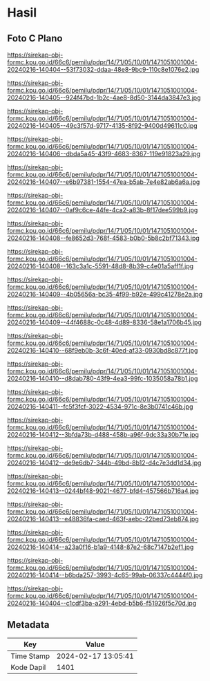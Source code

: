# Hasil

## Foto C Plano

https://sirekap-obj-formc.kpu.go.id/66c6/pemilu/pdpr/14/71/05/10/01/1471051001004-20240216-140404--53f73032-ddaa-48e8-9bc9-110c8e1076e2.jpg

https://sirekap-obj-formc.kpu.go.id/66c6/pemilu/pdpr/14/71/05/10/01/1471051001004-20240216-140405--924f47bd-1b2c-4ae8-8d50-3144da3847e3.jpg

https://sirekap-obj-formc.kpu.go.id/66c6/pemilu/pdpr/14/71/05/10/01/1471051001004-20240216-140405--49c3f57d-9717-4135-8f92-9400d49611c0.jpg

https://sirekap-obj-formc.kpu.go.id/66c6/pemilu/pdpr/14/71/05/10/01/1471051001004-20240216-140406--dbda5a45-43f9-4683-8367-119e91823a29.jpg

https://sirekap-obj-formc.kpu.go.id/66c6/pemilu/pdpr/14/71/05/10/01/1471051001004-20240216-140407--e6b97381-1554-47ea-b5ab-7e4e82ab6a6a.jpg

https://sirekap-obj-formc.kpu.go.id/66c6/pemilu/pdpr/14/71/05/10/01/1471051001004-20240216-140407--0af9c6ce-44fe-4ca2-a83b-8f17dee599b9.jpg

https://sirekap-obj-formc.kpu.go.id/66c6/pemilu/pdpr/14/71/05/10/01/1471051001004-20240216-140408--fe8652d3-768f-4583-b0b0-5b8c2bf71343.jpg

https://sirekap-obj-formc.kpu.go.id/66c6/pemilu/pdpr/14/71/05/10/01/1471051001004-20240216-140408--163c3a1c-5591-48d8-8b39-c4e01a5aff1f.jpg

https://sirekap-obj-formc.kpu.go.id/66c6/pemilu/pdpr/14/71/05/10/01/1471051001004-20240216-140409--4b05656a-bc35-4f99-b92e-499c41278e2a.jpg

https://sirekap-obj-formc.kpu.go.id/66c6/pemilu/pdpr/14/71/05/10/01/1471051001004-20240216-140409--44f4688c-0c48-4d89-8336-58e1a1706b45.jpg

https://sirekap-obj-formc.kpu.go.id/66c6/pemilu/pdpr/14/71/05/10/01/1471051001004-20240216-140410--68f9eb0b-3c6f-40ed-af33-0930bd8c877f.jpg

https://sirekap-obj-formc.kpu.go.id/66c6/pemilu/pdpr/14/71/05/10/01/1471051001004-20240216-140410--d8dab780-43f9-4ea3-99fc-1035058a78b1.jpg

https://sirekap-obj-formc.kpu.go.id/66c6/pemilu/pdpr/14/71/05/10/01/1471051001004-20240216-140411--fc5f3fcf-3022-4534-971c-8e3b0741c46b.jpg

https://sirekap-obj-formc.kpu.go.id/66c6/pemilu/pdpr/14/71/05/10/01/1471051001004-20240216-140412--3bfda73b-d488-458b-a96f-9dc33a30b71e.jpg

https://sirekap-obj-formc.kpu.go.id/66c6/pemilu/pdpr/14/71/05/10/01/1471051001004-20240216-140412--de9e6db7-344b-49bd-8b12-d4c7e3dd1d34.jpg

https://sirekap-obj-formc.kpu.go.id/66c6/pemilu/pdpr/14/71/05/10/01/1471051001004-20240216-140413--0244bf48-9021-4677-bfd4-457566b716a4.jpg

https://sirekap-obj-formc.kpu.go.id/66c6/pemilu/pdpr/14/71/05/10/01/1471051001004-20240216-140413--e48836fa-caed-463f-aebc-22bed73eb874.jpg

https://sirekap-obj-formc.kpu.go.id/66c6/pemilu/pdpr/14/71/05/10/01/1471051001004-20240216-140414--a23a0f16-b1a9-4148-87e2-68c7147b2ef1.jpg

https://sirekap-obj-formc.kpu.go.id/66c6/pemilu/pdpr/14/71/05/10/01/1471051001004-20240216-140414--b6bda257-3993-4c65-99ab-06337c4444f0.jpg

https://sirekap-obj-formc.kpu.go.id/66c6/pemilu/pdpr/14/71/05/10/01/1471051001004-20240216-140404--c1cdf3ba-a291-4ebd-b5b6-f51926f5c70d.jpg


## Metadata

| Key        | Value               |
| ---------- | ------------------- |
| Time Stamp | 2024-02-17 13:05:41 |
| Kode Dapil | 1401                |



